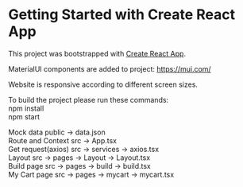 # Getting Started with Create React App

This project was bootstrapped with [Create React App](https://github.com/facebook/create-react-app).

MaterialUI components are added to project: https://mui.com/

Website is responsive according to different screen sizes.

To build the project please run these commands:\
npm install\
npm start


Mock data				public -> data.json\
Route and Context    	src -> App.tsx\
Get request(axios)		src -> services -> axios.tsx\
Layout					src -> pages -> Layout -> Layout.tsx\
Build page				src -> pages -> build -> build.tsx\
My Cart page			src -> pages -> mycart -> mycart.tsx






